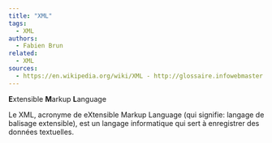 ```yaml
---
title: "XML"
tags:
  - XML
authors:
  - Fabien Brun
related:
  - XML
sources:
  - https://en.wikipedia.org/wiki/XML - http://glossaire.infowebmaster.fr/xml/
---
```


**E**xtensible **M**arkup **L**anguage

Le XML, acronyme de eXtensible Markup Language (qui signifie: langage de balisage extensible), est un langage informatique qui sert à enregistrer des données textuelles.
